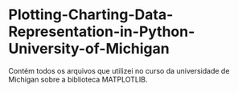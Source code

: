 # Plotting-Charting-Data-Representation-in-Python-University-of-Michigan
Contém todos os arquivos que utilizei no curso da universidade de Michigan sobre a biblioteca MATPLOTLIB.
